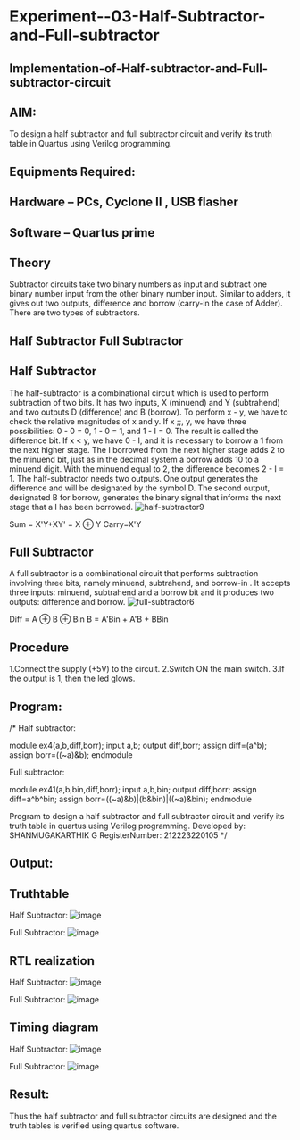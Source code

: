 # Experiment--03-Half-Subtractor-and-Full-subtractor
## Implementation-of-Half-subtractor-and-Full-subtractor-circuit
## AIM:
To design a half subtractor and full subtractor circuit and verify its truth table in Quartus using Verilog programming.

## Equipments Required:
## Hardware – PCs, Cyclone II , USB flasher
## Software – Quartus prime
## Theory
Subtractor circuits take two binary numbers as input and subtract one binary number input from the other binary number input. Similar to adders, it gives out two outputs, difference and borrow (carry-in the case of Adder). There are two types of subtractors.

## Half Subtractor Full Subtractor
## Half Subtractor
The half-subtractor is a combinational circuit which is used to perform subtraction of two bits. It has two inputs, X (minuend) and Y (subtrahend) and two outputs D (difference) and B (borrow). To perform x - y, we have to check the relative magnitudes of x and y. If x ;;, y, we have three possibilities: 0 - 0 = 0, 1 - 0 = 1, and 1 - I = 0. The result is called the difference bit. If x < y, we have 0 - I, and it is necessary to borrow a 1 from the next higher stage. The I borrowed from the next higher stage adds 2 to the minuend bit, just as in the decimal system a borrow adds 10 to a minuend digit. With the minuend equal to 2, the difference becomes 2 - I = 1. The half-subtractor needs two outputs. One output generates the difference and will be designated by the symbol D. The second output, designated B for borrow, generates the binary signal that informs the next stage that a I has been borrowed.
![half-subtractor9](https://user-images.githubusercontent.com/36288975/166112538-58c3bc7c-ee5d-4e6a-ac8d-8e8328efe27a.png)


Sum = X'Y+XY' = X ⊕ Y
Carry=X'Y

## Full Subtractor
A full subtractor is a combinational circuit that performs subtraction involving three bits, namely minuend, subtrahend, and borrow-in . It accepts three inputs: minuend, subtrahend and a borrow bit and it produces two outputs: difference and borrow. 
![full-subtractor6](https://user-images.githubusercontent.com/36288975/166112541-24c68359-3de8-4674-ae22-8272ffc385ed.png)


Diff = A ⊕ B ⊕ Bin B = A'Bin + A'B + BBin

## Procedure
1.Connect the supply (+5V) to the circuit.
2.Switch ON the main switch.
3.If the output is 1, then the led glows.

## Program:
/*
Half subtractor:

module ex4(a,b,diff,borr);
input a,b;
output diff,borr;
assign diff=(a^b);
assign borr=((~a)&b);
endmodule 

Full subtractor:

module ex41(a,b,bin,diff,borr);
input a,b,bin;
output diff,borr;
assign diff=a^b^bin;
assign borr=((~a)&b)|(b&bin)|((~a)&bin);
endmodule 

Program to design a half subtractor and full subtractor circuit and verify its truth table in quartus using Verilog programming.
Developed by: SHANMUGAKARTHIK G
RegisterNumber: 212223220105 
*/

## Output:

## Truthtable
Half Subtractor:
![image](https://github.com/Shanmugakarthik05/Experiment--03-Half-Subtractor-and-Full-subtractor/assets/149762972/9bd41eed-2a1d-499b-806b-f21a400f5eb3)

Full Subtractor:
![image](https://github.com/Shanmugakarthik05/Experiment--03-Half-Subtractor-and-Full-subtractor/assets/149762972/c35c1d1c-5f1a-4209-a955-0d27f076104a)


##  RTL realization
Half Subtractor:
![image](https://github.com/Shanmugakarthik05/Experiment--03-Half-Subtractor-and-Full-subtractor/assets/149762972/5d1b9787-a070-4648-a722-2e122f8e459f)

Full Subtractor:
![image](https://github.com/Shanmugakarthik05/Experiment--03-Half-Subtractor-and-Full-subtractor/assets/149762972/d1e19052-db7c-4f42-818b-09d02fe3a872)


## Timing diagram 
Half Subtractor:
![image](https://github.com/Shanmugakarthik05/Experiment--03-Half-Subtractor-and-Full-subtractor/assets/149762972/a45187d5-602a-45d0-81e7-a73b6c3111de)

Full Subtractor:
![image](https://github.com/Shanmugakarthik05/Experiment--03-Half-Subtractor-and-Full-subtractor/assets/149762972/b6c943d1-4eb5-4d9d-bb4b-87b3d8d67775)


## Result:
Thus the half subtractor and full subtractor circuits are designed and the truth tables is verified using quartus software.
